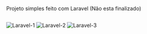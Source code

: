Projeto simples feito com Laravel (Não esta finalizado)
##
![Laravel-1](https://user-images.githubusercontent.com/90827655/135164577-30c32246-baae-485a-b1e1-cbe3deb685be.PNG)
![Laravel-2](https://user-images.githubusercontent.com/90827655/135164595-c6fd627b-b558-4fda-a15d-15bc2be71979.PNG)
![Laravel-3](https://user-images.githubusercontent.com/90827655/135164603-ea258c31-5ea1-4f22-accc-8ef3faece465.PNG)
